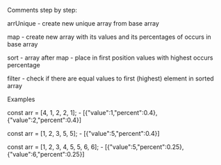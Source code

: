 Comments step by step:

arrUnique - create new unique array from base array

map - create new array with its values and its percentages of occurs in base array

sort - array after map - place in first position values with highest occurs percentage

filter - check if there are equal values to first (highest) element in sorted array 

Examples

const arr = [4, 1, 2, 2, 1]; - [{"value":1,"percent":0.4},{"value":2,"percent":0.4}]

const arr = [1, 2, 3, 5, 5]; - [{"value":5,"percent":0.4}]

const arr = [1, 2, 3, 4, 5, 5, 6, 6]; - [{"value":5,"percent":0.25},{"value":6,"percent":0.25}]
